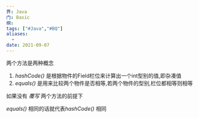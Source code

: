 ```yaml
---
界: Java
门: Basic
纲: 
tags: ["#Java","#BQ"]
aliases:
  - 
date: 2021-09-07
---
```




两个方法是两种概念

1. *hashCode()* 是根据物件的Field栏位来计算出一个int型别的值,即杂凑值
2. *equals()*    是用来比较两个物件是否相等,若两个物件的型别,栏位都相等则相等

如果没有 *覆写* 两个方法的前提下

*equals()* 相同的话就代表*hashCode()* 相同